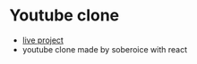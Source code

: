# Youtube clone

- [live project](https://youtube-clone-app-alpha-gules.vercel.app/)
- youtube clone made by soberoice with react
